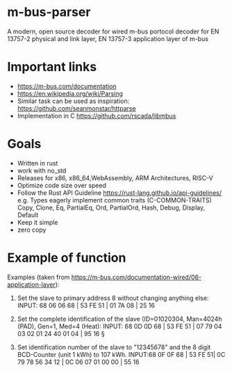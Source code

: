 # m-bus-parser
A modern, open source decoder for wired m-bus portocol decoder for EN 13757-2 physical and link layer, EN 13757-3 application layer of m-bus

# Important links

-  https://m-bus.com/documentation
-  https://en.wikipedia.org/wiki/Parsing
-  Similar task can be used as inspiration: https://github.com/seanmonstar/httparse
-  Implementation in C https://github.com/rscada/libmbus

# Goals

- Written in rust
- work with no_std 
- Releases for x86, x86_64,WebAssembly, ARM Architectures, RISC-V
- Optimize code size over speed
- Follow the Rust API Guideline https://rust-lang.github.io/api-guidelines/ e.g.  Types eagerly implement common traits (C-COMMON-TRAITS) Copy, Clone, Eq, PartialEq, Ord, PartialOrd, Hash, Debug, Display, Default
- Keep it simple
- zero copy

# Example of function 


Examples (taken from https://m-bus.com/documentation-wired/06-application-layer):

1. Set the slave to primary address 8 without changing anything else:
INPUT: 68 06 06 68 | 53 FE 51 | 01 7A 08 | 25 16

2. Set the complete identification of the slave (ID=01020304, Man=4024h (PAD), Gen=1, Med=4 (Heat):
INPUT: 68 0D 0D 68 | 53 FE 51 | 07 79 04 03 02 01 24 40 01 04 | 95 16 §

3. Set identification number of the slave to "12345678" and the 8 digit BCD-Counter (unit 1 kWh) to 107 kWh.
INPUT:68 0F 0F 68 | 53 FE 51| 0C 79 78 56 34 12 | 0C 06 07 01 00 00 | 55 16

